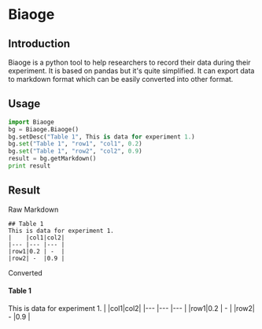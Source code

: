 # Biaoge
## Introduction
Biaoge is a python tool to help researchers to record their data during their experiment. It is based on pandas but it's quite simplified. It can export data to markdown format which can be easily converted into other format.

## Usage
``` python
import Biaoge
bg = Biaoge.Biaoge()
bg.setDesc("Table 1", This is data for experiment 1.)
bg.set("Table 1", "row1", "col1", 0.2)
bg.set("Table 1", "row2", "col2", 0.9)
result = bg.getMarkdown()
print result
```
## Result
Raw Markdown
```
## Table 1
This is data for experiment 1.
|    |col1|col2|
|--- |--- |--- |
|row1|0.2 | -  |
|row2| -  |0.9 |
```
Converted
#### Table 1
This is data for experiment 1.
|    |col1|col2|
|--- |--- |--- |
|row1|0.2 | -  |
|row2| -  |0.9 |
